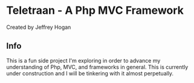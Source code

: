 # Teletraan - A Php MVC Framework
Created by Jeffrey Hogan

## Info
This is a fun side project I'm exploring in order to advance my understanding
of Php, MVC, and frameworks in general. This is currently under construction
and I will be tinkering with it almost perpetually.

